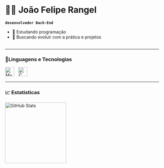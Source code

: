 # 👨‍💻 João Felipe Rangel

**`desenvolvedor Back-End`**

- 📘 Estudando programação
- 🚀 Buscando evoluir com a prática e projetos
<br> <br>
---
### 🤖Linguagens e Tecnologias

<img 
    align="left"
    title= "MySQL"
    alt="MySQL"
    width= 30px
    style="padding-right: 10px;" 
    src="https://cdn.jsdelivr.net/gh/devicons/devicon@latest/icons/mysql/mysql-original.svg" 
/>
        
 <img 
    align="left"
    title= "C"
    alt="C"
    width= 30px
    style="padding-right: 10px;" 
    src="https://cdn.jsdelivr.net/gh/devicons/devicon@latest/icons/c/c-original.svg" 
/>

<br> <br>

---
### 📈 Estatísticas

 <img 
    align="left"
    alt="GitHub Stats"
    height= 200px
    style="padding-right: 10px;" 
    src="https://github-readme-stats.vercel.app/api?username=joaorangell&show_icons=true&locale=pt-br&theme=tokyonight&include_all_commits=false" 
/>
